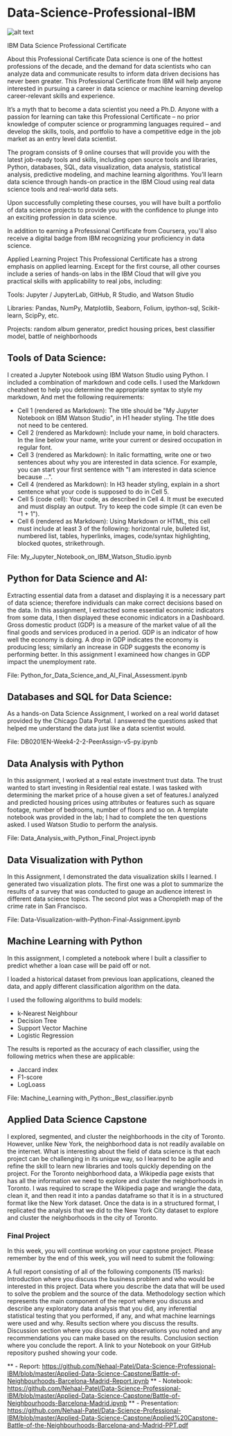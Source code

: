 # Data-Science-Professional-IBM

![alt text](https://raw.githubusercontent.com/Thomas-George-T/IBM-Data-Science-Professional-Certification/master/ibm.svg)

IBM Data Science Professional Certificate

About this Professional Certificate
Data science is one of the hottest professions of the decade, and the demand for data scientists who can analyze data and communicate results to inform data driven decisions has never been greater. This Professional Certificate from IBM will help anyone interested in pursuing a career in data science or machine learning develop career-relevant skills and experience.

It’s a myth that to become a data scientist you need a Ph.D. Anyone with a passion for learning can take this Professional Certificate – no prior knowledge of computer science or programming languages required – and develop the skills, tools, and portfolio to have a competitive edge in the job market as an entry level data scientist.

The program consists of 9 online courses that will provide you with the latest job-ready tools and skills, including open source tools and libraries, Python, databases, SQL, data visualization, data analysis, statistical analysis, predictive modeling, and machine learning algorithms. You’ll learn data science through hands-on practice in the IBM Cloud using real data science tools and real-world data sets.

Upon successfully completing these courses, you will have built a portfolio of data science projects to provide you with the confidence to plunge into an exciting profession in data science.

In addition to earning a Professional Certificate from Coursera, you'll also receive a digital badge from IBM recognizing your proficiency in data science.

Applied Learning Project
This Professional Certificate has a strong emphasis on applied learning. Except for the first course, all other courses include a series of hands-on labs in the IBM Cloud that will give you practical skills with applicability to real jobs, including:

Tools: Jupyter / JupyterLab, GitHub, R Studio, and Watson Studio

Libraries: Pandas, NumPy, Matplotlib, Seaborn, Folium, ipython-sql, Scikit-learn, ScipPy, etc.

Projects: random album generator, predict housing prices, best classifier model, battle of neighborhoods



## Tools of Data Science: 
I created a Jupyter Notebook using IBM Watson Studio using Python. I included a combination of markdown and code cells. I used the Markdown cheatsheet to help you determine the appropriate syntax to style my markdown, And met the following requirements:   
    
- Cell 1 (rendered as Markdown): The title should be "My Jupyter Notebook on IBM Watson Studio", in H1 header styling. The title does not need to be centered.
- Cell 2 (rendered as Markdown): Include your name, in bold characters. In the line below your name, write your current or desired occupation in regular font.
- Cell 3 (rendered as Markdown): In italic formatting, write one or two sentences about why you are interested in data science. For example, you can start your first sentence with "I am interested in data science because ...".
- Cell 4 (rendered as Markdown): In H3 header styling, explain in a short sentence what your code is supposed to do in Cell 5.
- Cell 5 (code cell): Your code, as described in Cell 4. It must be executed and must display an output. Try to keep the code simple (it can even be "1 + 1").
- Cell 6 (rendered as Markdown): Using Markdown or HTML, this cell must include at least 3 of the following: horizontal rule, bulleted list, numbered list, tables, hyperlinks, images, code/syntax highlighting, blocked quotes, strikethrough.

File: My_Jupyter_Notebook_on_IBM_Watson_Studio.ipynb

## Python for Data Science and AI: 

Extracting essential data from a dataset and displaying it is a necessary part of data science; therefore individuals can make correct decisions based on the data. In this assignment, I extracted some essential economic indicators from some data, I  then displayed these economic indicators in a Dashboard.
Gross domestic product (GDP) is a measure of the market value of all the final goods and services produced in a period. GDP is an indicator of how well the economy is doing. A drop in GDP indicates the economy is producing less; similarly an increase in GDP suggests the economy is performing better. In this assignment I examineed how changes in GDP impact the unemployment rate.

File: Python_for_Data_Science_and_AI_Final_Assessment.ipynb

##  Databases and SQL for Data Science:  

As a hands-on Data Science Assignment, I worked on a real world dataset provided by the Chicago Data Portal. I answered the questions  asked that           helped me understand the data just like a data scientist would. 

File: DB0201EN-Week4-2-2-PeerAssign-v5-py.ipynb 

## Data Analysis with Python 

In this assignment, I worked at a real estate investment trust data. The trust wanted to start investing in Residential real estate. I was  tasked with determining the market price of a house given a set of features.I  analyzed and predicted housing prices using attributes or features such as square footage, number of bedrooms, number of floors and so on. A template notebook was provided in the lab; I had to complete the ten questions asked. I used Watson Studio to perform the analysis. 

File: Data_Analysis_with_Python_Final_Project.ipynb

## Data Visualization with Python

In this Assignment, I demonstrated the data visualization skills I learned. I generated two visualization plots. The first one was a plot to summarize the results of a survey that was conducted to gauge an audience interest in different data science topics. The second plot was a Choropleth map of the crime rate in San Francisco. 

File: Data-Visualization-with-Python-Final-Assignment.ipynb

## Machine Learning with Python

 In this assignment, I completed a notebook where I  built a classifier to predict whether a loan case will be paid off or not.

I loaded a historical dataset from previous loan applications, cleaned the data, and apply different classification algorithm on the data. 

I used the following algorithms to build  models:

- k-Nearest Neighbour
- Decision Tree
- Support Vector Machine
- Logistic Regression

The results is reported as the accuracy of each classifier, using the following metrics when these are applicable:

- Jaccard index
- F1-score
- LogLoass
    
File: Machine_Learning with_Python:_Best_classifier.ipynb

## Applied Data Science Capstone
I explored, segmented, and cluster the neighborhoods in the city of Toronto. However, unlike New York, the neighborhood data is not readily available on the internet. What is interesting about the field of data science is that each project can be challenging in its unique way, so I learned to be agile and refine the skill to learn new libraries and tools quickly depending on the project. For the Toronto neighborhood data, a Wikipedia page exists that has all the information we need to explore and cluster the neighborhoods in Toronto. I was required to scrape the Wikipedia page and wrangle the data, clean it, and then read it into a pandas  dataframe so that it is in a structured format like the New York dataset. Once the data is in a structured format, I replicated the analysis that we did to the New York City dataset to explore and cluster the neighborhoods in the city of Toronto.

   ### Final Project 
   In this week, you will continue working on your capstone project. Please remember by the end of this week, you will need to submit the following:

   A full report consisting of all of the following components (15 marks):
   Introduction where you discuss the business problem and who would be interested in this project.
   Data where you describe the data that will be used to solve the problem and the source of the data.
   Methodology section which represents the main component of the report where you discuss and describe any exploratory data analysis that you did, any               inferential statistical testing that you performed, if any, and what machine learnings were used and why.
   Results section where you discuss the results.
   Discussion section where you discuss any observations you noted and any recommendations you can make based on the results.
   Conclusion section where you conclude the report.
   A link to your Notebook on your GitHub repository pushed showing your code.

  ** - Report: https://github.com/Nehaal-Patel/Data-Science-Professional-IBM/blob/master/Applied-Data-Science-Capstone/Battle-of-Neighbourhoods-Barcelona-Madrid-Report.ipynb
  ** - Notebook: https://github.com/Nehaal-Patel/Data-Science-Professional-IBM/blob/master/Applied-Data-Science-Capstone/Battle-of-Neighbourhoods-Barcelona-Madrid.ipynb
  ** - Presentation: https://github.com/Nehaal-Patel/Data-Science-Professional-IBM/blob/master/Applied-Data-Science-Capstone/Applied%20Capstone-Battle-of-the-Neighbourhoods-Barcelona-and-Madrid-PPT.pdf
